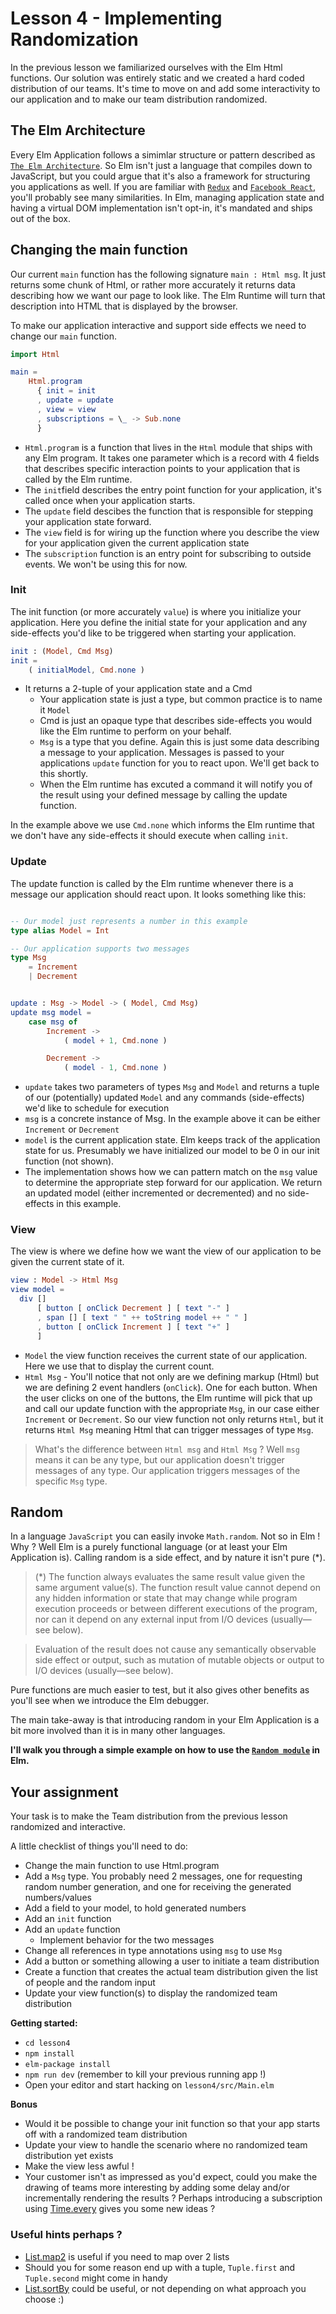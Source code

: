 # Lesson 4 - Implementing Randomization

In the previous lesson we familiarized ourselves with the Elm Html functions. Our solution was entirely static and we created a hard coded distribution of our teams. It's time to move on and add some interactivity to our application and to make our team distribution randomized.




## The Elm Architecture

Every Elm Application follows a simimlar structure or pattern described as [`The Elm Architecture`](https://guide.elm-lang.org/architecture/). So Elm isn't just a language that compiles down to JavaScript, but you could argue that it's also a framework for structuring you applications as well. If you are familiar with [`Redux`](http://redux.js.org/) and [`Facebook React`](https://facebook.github.io/react/), you'll probably see many similarities. In Elm, managing application state and having a virtual DOM implementation isn't opt-in, it's mandated and ships out of the box.



## Changing the main function

Our current `main` function has the following signature
`main : Html msg`. It just returns some chunk of Html, or rather more accurately it returns data describing how we want our page to look like. The Elm Runtime will turn that description into HTML that is displayed by the browser.


To make our application interactive and support side effects we need to change our `main` function.


```elm
import Html

main =
    Html.program
      { init = init
      , update = update
      , view = view
      , subscriptions = \_ -> Sub.none
      }

```

* `Html.program` is a function that lives in the `Html` module that ships with any Elm program. It takes one parameter which is a record with 4 fields that describes specific interaction points to your application that is called by the Elm runtime.
* The `init`field describes the entry point function for your application, it's called once when your application starts.
* The `update` field descibes the function that is responsible for stepping your application state forward.
* The `view` field is for wiring up the function where you describe the view for your application given the current application state
* The `subscription` function is an entry point for subscribing to outside events. We won't be using this for now.


### Init
The init function (or more accurately `value`) is where you initialize your application. Here you define the initial state for your application and any side-effects you'd like to be triggered when starting your application.

```elm
init : (Model, Cmd Msg)
init =
    ( initialModel, Cmd.none )

```

- It returns a 2-tuple of your application state and a Cmd
  - Your application state is just a type, but common practice is to name it `Model`
  - Cmd is just an opaque type that describes side-effects you would like the Elm runtime to perform on your behalf.
  - `Msg` is a type that you define. Again this is just some data describing a message to your application. Messages is passed to your applications `update` function for you to react upon. We'll get back to this shortly.
  - When the Elm runtime has excuted a command it will notify you of the result using your defined message by calling the update function.

In the example above we use `Cmd.none` which informs the Elm runtime that we don't have any side-effects it should execute when calling `init`.


### Update
The update function is called by the Elm runtime whenever there is a message our application should react upon. It looks something like this:


```elm

-- Our model just represents a number in this example
type alias Model = Int

-- Our application supports two messages
type Msg
    = Increment
    | Decrement


update : Msg -> Model -> ( Model, Cmd Msg)
update msg model =
    case msg of
        Increment ->
            ( model + 1, Cmd.none )

        Decrement ->
            ( model - 1, Cmd.none )

```
* `update` takes two parameters of types `Msg` and `Model` and returns
a tuple of our (potentially) updated `Model` and any commands (side-effects) we'd like to schedule for execution
* `msg` is a concrete instance of Msg. In the example above it can be either `Increment` or `Decrement`
* `model` is the current application state. Elm keeps track of the application state for us. Presumably we have initialized our model to be 0 in our init function (not shown).
* The implementation shows how we can pattern match on the `msg` value to determine the appropriate step forward for our application. We return an updated model (either incremented or decremented) and no side-effects in this example.


### View
The view is where we define how we want the view of our application to be given the current state of it.


```elm
view : Model -> Html Msg
view model =
  div []
      [ button [ onClick Decrement ] [ text "-" ]
      , span [] [ text " " ++ toString model ++ " " ]
      , button [ onClick Increment ] [ text "+" ]
      ]

```

* `Model` the view function receives the current state of our application. Here we use that to display the current count.
* `Html Msg` - You'll notice that not only are we defining markup (Html)
but we are defining 2 event handlers (`onClick`). One for each button.
When the user clicks on one of the buttons, the Elm runtime will pick that up and call our update function with the appropriate `Msg`, in our case either `Increment` or `Decrement`. So our view function not only returns `Html`, but it returns `Html Msg` meaning Html that can trigger messages of type `Msg`.


> What's the difference between `Html msg` and `Html Msg` ? Well `msg` means it can be any type, but our application doesn't trigger messages of any type. Our application triggers messages of the specific `Msg` type.



## Random
In a language `JavaScript` you can easily invoke `Math.random`. Not so in Elm ! Why ? Well Elm is a purely functional language (or at least your Elm Application is). Calling random is a side effect, and by nature it isn't pure (*).

>(*) The function always evaluates the same result value given the same argument value(s). The function result value cannot depend on any hidden information or state that may change while program execution proceeds or between different executions of the program, nor can it depend on any external input from I/O devices (usually—see below).

> Evaluation of the result does not cause any semantically observable side effect or output, such as mutation of mutable objects or output to I/O devices (usually—see below).

Pure functions are much easier to test, but it also gives other benefits as you'll see when we introduce the Elm debugger.

The main take-away is that introducing random in your Elm Application is a bit more involved than it is in many other languages.


**I'll walk you through a simple example on how to use the [`Random module`](http://package.elm-lang.org/packages/elm-lang/core/latest/Random) in Elm.**



## Your assignment
Your task is to make the Team distribution from the previous lesson randomized and interactive.

A little checklist of things you'll need to do:
* Change the main function to use Html.program
* Add a `Msg` type. You probably need 2 messages, one for requesting random number generation, and one for receiving the generated numbers/values
* Add a field to your model, to hold generated numbers
* Add an `init` function
* Add an `update` function
  - Implement behavior for the two messages
* Change all references in type annotations using `msg` to use `Msg`
* Add a button or something allowing a user to initiate a team distribution
* Create a function that creates the actual team distribution given the list of people and the random input
* Update your view function(s) to display the randomized team distribution



**Getting started:**
* `cd lesson4`
* `npm install`
* `elm-package install`
* `npm run dev` (remember to kill your previous running app !)
* Open your editor and start hacking on `lesson4/src/Main.elm`



**Bonus**
* Would it be possible to change your init function so that your app starts off with a randomized team distribution
* Update your view to handle the scenario where no randomized team distribution yet exists
* Make the view less awful !
* Your customer isn't as impressed as you'd expect, could you make the drawing of teams more interesting by adding some delay and/or incrementally rendering the results ? Perhaps introducing a subscription using [Time.every](http://package.elm-lang.org/packages/elm-lang/core/5.1.1/Time#every) gives you some new ideas ?




### Useful hints perhaps ?
- [List.map2](http://package.elm-lang.org/packages/elm-lang/core/latest/List#map2) is useful if you need to map over 2 lists
- Should you for some reason end up with a tuple, `Tuple.first` and `Tuple.second` might come in handy
- [List.sortBy](http://package.elm-lang.org/packages/elm-lang/core/latest/List#sortBy) could be useful, or not depending on what approach you choose :)










